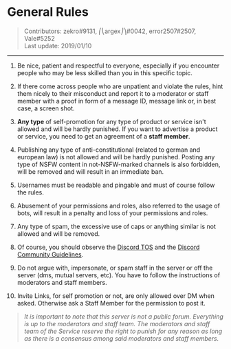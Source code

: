 # General Rules
> Contributors: zekro#9131, ⎛⎝argex⎠⎞#0042, error2507#2507, Vale#5252   
> Last update:  2019/01/10

---

1. Be nice, patient and respectful to everyone, especially if you encounter people who may be less skilled than you in this specific topic.

2. If there come across people who are unpatient and violate the rules, hint them nicely to their misconduct and report it to a moderator or staff member with a proof in form of a message ID, message link or, in best case, a screen shot.

3. **Any type** of self-promotion for any type of product or service isn't allowed and will be hardly punished. If you want to advertise a product or service, you need to get an agreement of a **staff member**.

4. Publishing any type of anti-constitutional (related to german and european law) is not allowed and will be hardly punished. Posting any type of NSFW content in not-NSFW-marked channels is also forbidden, will be removed and will result in an immediate ban.

3. Usernames must be readable and pingable and must of course follow the rules.

4. Abusement of your permissions and roles, also referred to the usage of bots, will result in a penalty and loss of your permissions and roles.

5. Any type of spam, the excessive use of caps or anything similar is not allowed and will be removed.

6. Of course, you should observe the [Discord TOS](https://discordapp.com/terms) and the [Discord Community Guidelines](https://discordapp.com/guidelines).

7. Do not argue with, impersonate, or spam staff in the server or off the server (dms, mutual servers, etc). You have to follow the instructions of moderators and staff members.

8. Invite Links, for self promotion or not, are only allowed over DM when asked. Otherwise ask a Staff Member for the permission to post it. 

> *It is important to note that this server is not a public forum. Everything is up to the moderators and staff team. The moderators and staff team of the Service reserve the right to punish for any reason as long as there is a consensus among said moderators and staff members.*
